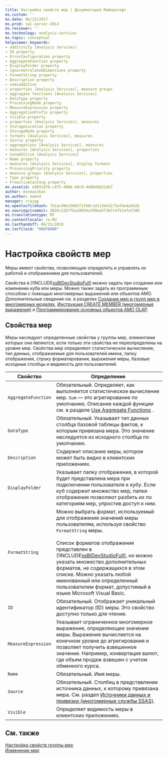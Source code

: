 ```yaml
---
title: Настройка свойств мер | Документация Майкрософт
ms.custom: ''
ms.date: 06/13/2017
ms.prod: sql-server-2014
ms.reviewer: ''
ms.technology: analysis-services
ms.topic: conceptual
helpviewer_keywords:
- additivity [Analysis Services]
- ID property
- ErrorConfiguration property
- AggregateFunction property
- DisplayFolder property
- IgnoreUnrelatedDimensions property
- FormatString property
- Description property
- semiadditive
- properties [Analysis Services], measure groups
- aggregate functions [Analysis Services]
- DataType property
- ProcessingMode property
- MeasureExpression property
- AggregationPrefix property
- Visible property
- properties [Analysis Services], measures
- StorageLocation property
- StorageMode property
- formats [Analysis Services], measures
- Source property
- aggregations [Analysis Services], measures
- measures [Analysis Services], properties
- nonadditive [Analysis Services]
- Name property
- measures [Analysis Services], display formats
- ProcessingPriority property
- measure groups [Analysis Services], properties
- Type property
- ProactiveCaching property
ms.assetid: e9031078-c4f5-4986-b0c9-4d064b622ab7
author: minewiskan
ms.author: owend
manager: craigg
ms.openlocfilehash: 7b1acd9e33865f1f60c1d1134e3173af4e4a562b
ms.sourcegitcommit: 3026c22b7fba19059a769ea5f367c4f51efaf286
ms.translationtype: MT
ms.contentlocale: ru-RU
ms.lasthandoff: 06/15/2019
ms.locfileid: "66076608"
---
```

# <a name="configure-measure-properties"></a>Настройка свойств мер
  Меры имеют свойства, позволяющие определять и управлять их работой и отображением для пользователей.  
  
 Свойства в [!INCLUDE[ssBIDevStudioFull](../../includes/ssbidevstudiofull-md.md)] можно задать при создании или изменении куба или меры. Можно также задать их программным способом с помощью многомерных выражений или объектов AMO. Дополнительные сведения см. в разделах [Создание мер и групп мер в многомерных моделях](create-measures-and-measure-groups-in-multidimensional-models.md), [Инструкция CREATE MEMBER (многомерные выражения)](/sql/mdx/mdx-data-definition-create-member) и [Программирование основных объектов AMO OLAP](https://docs.microsoft.com/bi-reference/amo/programming-amo-olap-basic-objects).  
  
## <a name="measure-properties"></a>Свойства мер  
 Меры наследуют определенные свойства у группы мер, элементами которых они являются, если только эти свойства не переопределены на уровне мер. Свойства мер определяют статистическое вычисление, тип данных, отображаемые для пользователей имена, папку отображения, строку форматирования, выражения меры, базовые исходные столбцы и видимость для пользователей.  
  
|Свойство|Определение|  
|--------------|----------------|  
|`AggregateFunction`|Обязательный. Определяет, как выполняется статистическое вычисление мер. `Sum` — это агрегирование по умолчанию. Описание каждой функции см. в разделе [Use Aggregate Functions](use-aggregate-functions.md) .|  
|`DataType`|Обязательный. Указывает тип данных столбца базовой таблицы фактов, к которым привязана мера. Это значение наследуется из исходного столбца по умолчанию.|  
|`Description`|Содержит описание меры, которое может быть видно в клиентских приложениях.|  
|`DisplayFolder`|Указывает папку отображения, в которой будет представлена мера при подключении пользователя к кубу. Если куб содержит множество мер, папки отображения позволяют разбить их по категориям мер, упростив доступ к ним.|  
|`FormatString`|Можно выбрать формат, используемый для отображения значений меры пользователям, используя свойство `FormatString` меры.<br /><br /> Список форматов отображения представлен в [!INCLUDE[ssBIDevStudioFull](../../includes/ssbidevstudiofull-md.md)], но можно указать множество дополнительных форматов, не содержащихся в этом списке. Можно указать любой именованный или определенный пользователем формат, допустимый в языке Microsoft Visual Basic.|  
|`ID`|Обязательный. Отображает уникальный идентификатор (ID) меры. Это свойство доступно только для чтения.|  
|`MeasureExpression`|Указывает ограниченное многомерное выражение, определяющее значение меры. Выражение вычисляется на конечном уровне до агрегирования и позволяет получить взвешенное значение. Например, конвертация валют, где объем продаж взвешен с учетом обменного курса.|  
|`Name`|Обязательный. Имя меры.|  
|`Source`|Обязательный. Столбец в представлении источника данных, к которому привязана мера. См. раздел [Источники данных и привязки (многомерные службы SSAS)](data-sources-and-bindings-ssas-multidimensional.md).|  
|`Visible`|Определяет видимость меры в клиентских приложениях.|  
  
## <a name="see-also"></a>См. также  
 [Настройка свойств группы мер](configure-measure-group-properties.md)   
 [Изменение мер](../lesson-3-1-modifying-measures.md)  
  
  
